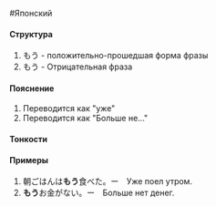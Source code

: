 #Японский 
#### Структура
1) もう - положительно-прошедшая форма фразы
2) もう - Отрицательная фраза

#### Пояснение
1) Переводится как "уже"
2) Переводится как "Больше не..."
#### Тонкости
#### Примеры
1. 朝ごはんは**もう**食べた。ー　Уже поел утром.
2. **もう**お金がない。ー　Больше нет денег.